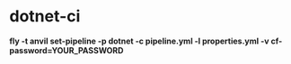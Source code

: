 # dotnet-ci

__fly -t anvil set-pipeline -p dotnet -c pipeline.yml -l properties.yml -v cf-password=YOUR_PASSWORD__
